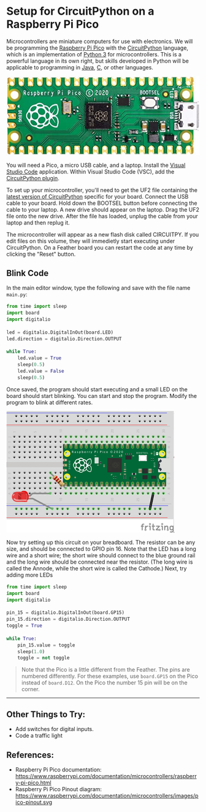 # Setup for CircuitPython on a Raspberry Pi Pico

Microcontrollers are miniature computers for use with electronics.  We will be programming the [Raspberry Pi Pico](https://www.raspberrypi.com/products/raspberry-pi-pico/) with the [CircuitPython](https://circuitpython.org/) language, which is an implementation of [Python 3](https://www.python.org/) for microcontrollers.  This is a powerful language in its own right, but skills developed in Python will be applicable to programming in [Java](https://en.wikipedia.org/wiki/Java_(programming_language)), [C](https://en.wikipedia.org/wiki/C_(programming_language)), or other languages.

![Raspberry Pi Pico](./img/pico.jpg)

You will need a Pico, a micro USB cable, and a laptop. Install the [Visual Studio Code](https://code.visualstudio.com/) application.  Within Visual Studio Code (VSC), add the [CircuitPython plugin](https://marketplace.visualstudio.com/items?itemName=joedevivo.vscode-circuitpython).

To set up your microcontroller, you'll need to get the UF2 file containing the [latest version of CircuitPython](https://circuitpython.org/board/raspberry_pi_pico/) specific for your board.  Connect the USB cable to your board. Hold down the BOOTSEL button before connecting the cable to your laptop.  A new drive should appear on the laptop.  Drag the UF2 file onto the new drive.  After the file has loaded, unplug the cable from your laptop and then replug it.

The microcontroller will appear as a new flash disk called CIRCUITPY.  If you edit files on this volume, they will immedietly start executing under CircuitPython.  On a Feather board you can restart the code at any time by clicking the "Reset" button.

## Blink Code

In the main editor window, type the following and save with the file name `main.py`:

```python
from time import sleep
import board
import digitalio

led = digitalio.DigitalInOut(board.LED)
led.direction = digitalio.Direction.OUTPUT

while True:
    led.value = True
    sleep(0.5)
    led.value = False
    sleep(0.5)
```

Once saved, the program should start executing and a small LED on the board should start blinking.  You can start and stop the program.  Modify the program to blink at different rates.

![led_setup](./img/led_setup_50_pico.png)

Now try setting up this circuit on your breadboard.  The resistor can be any size, and should be connected to GPIO pin 16.  Note that the LED has a long wire and a short wire; the short wire should connect to the blue ground rail and the long wire should be connected near the resistor. (The long wire is called the Annode, while the short wire is called the Cathode.) Next, try adding more LEDs

```python
from time import sleep
import board
import digitalio

pin_15 = digitalio.DigitalInOut(board.GP15)
pin_15.direction = digitalio.Direction.OUTPUT
toggle = True

while True:
    pin_15.value = toggle
    sleep(1.0)
    toggle = not toggle
```

> Note that the Pico is a little different from the Feather.
> The pins are numbered differently.  For these examples, use `board.GP15` on the Pico instead of `board.D12`.  On the Pico the number 15 pin will be on the corner.

---

## Other Things to Try:
* Add switches for digital inputs.
* Code a traffic light

## References:
* Raspberry Pi Pico documentation:  https://www.raspberrypi.com/documentation/microcontrollers/raspberry-pi-pico.html
* Raspberry Pi Pico Pinout diagram:  https://www.raspberrypi.com/documentation/microcontrollers/images/pico-pinout.svg

